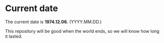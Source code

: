 # Current date

The current date is **1974.12.06.** (YYYY.MM.DD.)

This repository will be good when the world ends, so we will know how long it lasted.